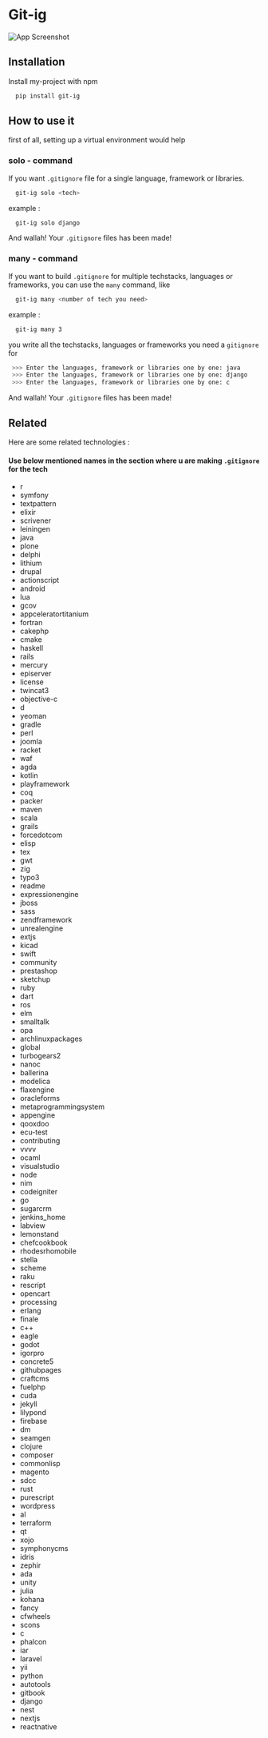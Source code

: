 # Git-ig 


![App Screenshot](gitignore_mascot.png)


## Installation

Install my-project with npm

```bash
  pip install git-ig
```


    
## How to use it

first of all, setting up a virtual environment would help

### solo - command

If you want `.gitignore` file for a single language, framework or libraries.

```bash
  git-ig solo <tech>
```

example :
```bash
  git-ig solo django
```

And wallah!  Your `.gitignore` files has been made!

### many - command

If you want to build `.gitignore` for multiple techstacks, languages or frameworks,
you can use the `many` command, like

```bash
  git-ig many <number of tech you need>
```

example :

```bash
  git-ig many 3
```
you write all the techstacks, languages or frameworks you need a  `gitignore` for

```bash
 >>> Enter the languages, framework or libraries one by one: java
 >>> Enter the languages, framework or libraries one by one: django
 >>> Enter the languages, framework or libraries one by one: c
```

And wallah!  Your `.gitignore` files has been made!
## Related

Here are some related technologies :
#### Use below mentioned names in the section where u are making `.gitignore` for the tech

- r
- symfony
- textpattern
- elixir
- scrivener
- leiningen
- java
- plone
- delphi
- lithium
- drupal
- actionscript
- android
- lua
- gcov
- appceleratortitanium
- fortran
- cakephp
- cmake
- haskell
- rails
- mercury
- episerver
- license
- twincat3
- objective-c
- d
- yeoman
- gradle
- perl
- joomla
- racket
- waf
- agda
- kotlin
- playframework
- coq
- packer
- maven
- scala
- grails
- forcedotcom
- elisp
- tex
- gwt
- zig
- typo3
- readme
- expressionengine
- jboss
- sass
- zendframework
- unrealengine
- extjs
- kicad
- swift
- community
- prestashop
- sketchup
- ruby
- dart
- ros
- elm
- smalltalk
- opa
- archlinuxpackages
- global
- turbogears2
- nanoc
- ballerina
- modelica
- flaxengine
- oracleforms
- metaprogrammingsystem
- appengine
- qooxdoo
- ecu-test
- contributing
- vvvv
- ocaml
- visualstudio
- node
- nim
- codeigniter
- go
- sugarcrm
- jenkins_home
- labview
- lemonstand
- chefcookbook
- rhodesrhomobile
- stella
- scheme
- raku
- rescript
- opencart
- processing
- erlang
- finale
- c++
- eagle
- godot
- igorpro
- concrete5
- githubpages
- craftcms
- fuelphp
- cuda
- jekyll
- lilypond
- firebase
- dm
- seamgen
- clojure
- composer
- commonlisp
- magento
- sdcc
- rust
- purescript
- wordpress
- al
- terraform
- qt
- xojo
- symphonycms
- idris
- zephir
- ada
- unity
- julia
- kohana
- fancy
- cfwheels
- scons
- c
- phalcon
- iar
- laravel
- yii
- python
- autotools
- gitbook
- django
- nest
- nextjs
- reactnative




    



